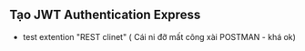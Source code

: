 ## Tạo JWT Authentication Express

- test extention "REST clinet" ( Cái ni đỡ mất công xài POSTMAN - khá ok)
